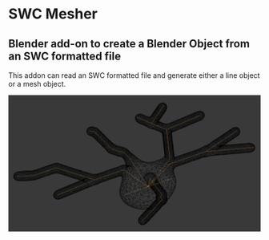 # SWC Mesher

## Blender add-on to create a Blender Object from an SWC formatted file

This addon can read an SWC formatted file and generate either a line object or a mesh object.

![Mesh](images/P40-DEV360_mesh_center.png?raw=true "Meshed Neuron")
